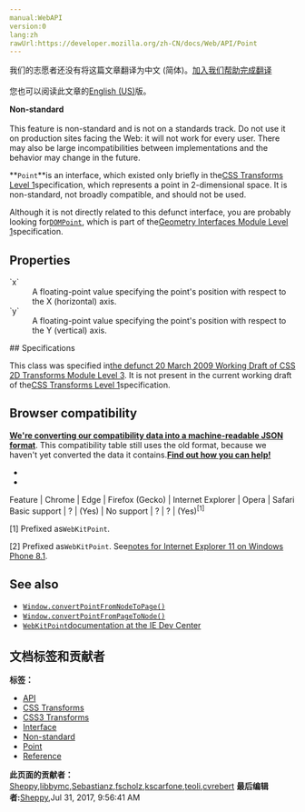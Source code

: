 ```yaml
---
manual:WebAPI
version:0
lang:zh
rawUrl:https://developer.mozilla.org/zh-CN/docs/Web/API/Point
---
```




<bdi>我们的志愿者还没有将这篇文章翻译为<bdi>中文 (简体)</bdi>。[加入我们帮助完成翻译](%16340 "")<br></br>您也可以阅读此文章的[English (US)](%16341 "")版。</bdi>






**Non-standard**<br></br>This feature is non-standard and is not on a standards track. Do not use it on production sites facing the Web: it will not work for every user. There may also be large incompatibilities between implementations and the behavior may change in the future.





**`Point`**is an interface, which existed only briefly in the[CSS Transforms Level 1](%16342 "The 'CSS Transforms Level 1' specification")specification, which represents a point in 2-dimensional space. It is non-standard, not broadly compatible, and should not be used.



Although it is not directly related to this defunct interface, you are probably looking for[`DOMPoint`](%6072 "A DOMPoint represents a 2D or 3D point in a coordinate system."), which is part of the[Geometry Interfaces Module Level 1](%16343 "The 'Geometry Interfaces Module Level 1' specification")specification.



## Properties<a name="Properties"></a>
<dl><dt>`x`</dt><dd>A floating-point value specifying the point&#39;s position with respect to the X (horizontal) axis.</dd><dt>`y`</dt><dd>A floating-point value specifying the point&#39;s position with respect to the Y (vertical) axis.</dd></dl>
## Specifications<a name="Specifications"></a>


This class was specified in[the defunct 20 March 2009 Working Draft of CSS 2D Transforms Module Level 3](%16344 ""). It is not present in the current working draft of the[CSS Transforms Level 1](%16342 "The 'CSS Transforms Level 1' specification")specification.


## Browser compatibility<a name="Browser_compatibility"></a>


**[We&#39;re converting our compatibility data into a machine-readable JSON format](%3344 "")**. This compatibility table still uses the old format, because we haven&#39;t yet converted the data it contains.**[Find out how you can help!](%3409 "")**


* 
* 
Feature | Chrome | Edge | Firefox (Gecko) | Internet Explorer | Opera | Safari 
Basic support | ? | (Yes) | No support | ? | ? | (Yes)<sup>[1]</sup> 





[1] Prefixed as`WebKitPoint`.



[2] Prefixed as`WebKitPoint`. See[notes for Internet Explorer 11 on Windows Phone 8.1](%16345 "").


## See also<a name="See_also"></a>

* [`Window.convertPointFromNodeToPage()`](%16346 "Given a Point specified in a particular DOM Node's coordinate system, the Window method convertPointFromNodeToPage() returns a Point which specifies the same position in the page's coordinate system. This method is non-standard and should not be used.")
* [`Window.convertPointFromPageToNode()`](%16347 "Given a Point specified in the page's coordinate system, the Window method convertPointFromPageToNode() returns a Point object specifying the same location in the coordinate system of the specified DOM Node.")
* [`WebKitPoint`documentation at the IE Dev Center](%16348 "")



## 文档标签和贡献者
**标签：**
* [API](%50 "")
* [CSS Transforms](%16349 "")
* [CSS3 Transforms](%16350 "")
* [Interface](%3380 "")
* [Non-standard](%4210 "")
* [Point](%6427 "")
* [Reference](%3381 "")

**此页面的贡献者：**[Sheppy](%405 ""),[libbymc](%5110 ""),[Sebastianz](%4468 ""),[fscholz](%60 ""),[kscarfone](%3900 ""),[teoli](%160 ""),[cvrebert](%4794 "")
**最后编辑者:**[Sheppy](%405 ""),<time>Jul 31, 2017, 9:56:41 AM</time>


